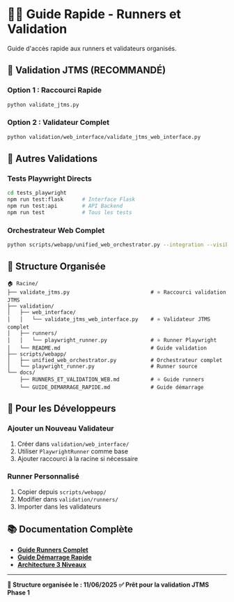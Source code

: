 # 🏃‍♂️ Guide Rapide - Runners et Validation

Guide d'accès rapide aux runners et validateurs organisés.

## 🧪 **Validation JTMS (RECOMMANDÉ)**

### **Option 1 : Raccourci Rapide**
```bash
python validate_jtms.py
```

### **Option 2 : Validateur Complet**
```bash
python validation/web_interface/validate_jtms_web_interface.py
```

## 🎯 **Autres Validations**

### **Tests Playwright Directs**
```bash
cd tests_playwright
npm run test:flask      # Interface Flask
npm run test:api        # API Backend
npm run test            # Tous les tests
```

### **Orchestrateur Web Complet**
```bash
python scripts/webapp/unified_web_orchestrator.py --integration --visible
```

## 📁 **Structure Organisée**

```
🏠 Racine/
├── validate_jtms.py                          # ⭐ Raccourci validation JTMS
├── validation/
│   ├── web_interface/
│   │   └── validate_jtms_web_interface.py    # ⭐ Validateur JTMS complet
│   ├── runners/
│   │   └── playwright_runner.py              # ⭐ Runner Playwright
│   └── README.md                             # Guide validation
├── scripts/webapp/
│   ├── unified_web_orchestrator.py           # Orchestrateur complet
│   └── playwright_runner.py                  # Runner source
└── docs/
    ├── RUNNERS_ET_VALIDATION_WEB.md          # ⭐ Guide runners
    └── GUIDE_DEMARRAGE_RAPIDE.md             # Guide démarrage
```

## 🚀 **Pour les Développeurs**

### **Ajouter un Nouveau Validateur**
1. Créer dans `validation/web_interface/`
2. Utiliser `PlaywrightRunner` comme base
3. Ajouter raccourci à la racine si nécessaire

### **Runner Personnalisé**
1. Copier depuis `scripts/webapp/`
2. Modifier dans `validation/runners/`
3. Importer dans les validateurs

## 📚 **Documentation Complète**

- **[Guide Runners Complet](docs/RUNNERS_ET_VALIDATION_WEB.md)**
- **[Guide Démarrage Rapide](docs/GUIDE_DEMARRAGE_RAPIDE.md)**
- **[Architecture 3 Niveaux](docs/ARCHITECTURE_HIERARCHIQUE_3_NIVEAUX.md)**

---

**🎉 Structure organisée le : 11/06/2025**
**✅ Prêt pour la validation JTMS Phase 1**
